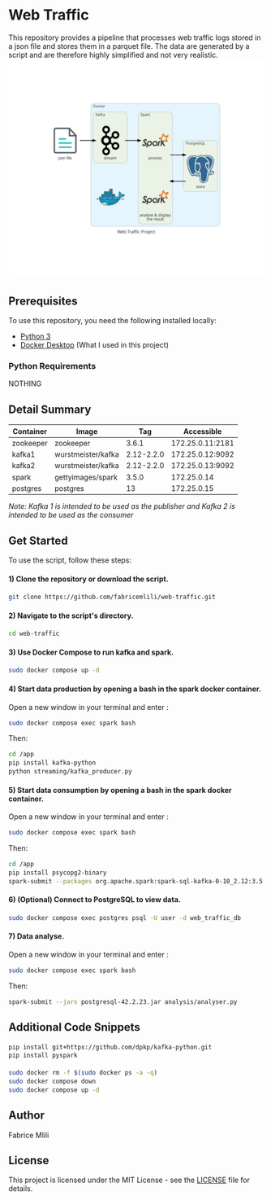 # Web Traffic
This repository provides a pipeline that processes web traffic logs stored in a json file and stores them in a parquet file. The data are generated by a script and are therefore highly simplified and not very realistic.
![alt text](web_traffic_project.png)

## Prerequisites
To use this repository, you need the following installed locally:
- [Python 3](https://www.python.org/downloads/)
- [Docker Desktop](https://docs.docker.com/desktop/) (What I used in this project)

### Python Requirements
NOTHING

## Detail Summary

| Container | Image | Tag | Accessible |
|-|-|-|-|
| zookeeper | zookeeper | 3.6.1 | 172.25.0.11:2181 |
| kafka1 | wurstmeister/kafka | 2.12-2.2.0 | 172.25.0.12:9092 |
| kafka2 | wurstmeister/kafka | 2.12-2.2.0 | 172.25.0.13:9092 |
| spark | gettyimages/spark | 3.5.0 | 172.25.0.14 |
| postgres | postgres | 13 | 172.25.0.15 |

_Note: Kafka 1 is intended to be used as the publisher and Kafka 2 is intended to be used as the consumer_

## Get Started
To use the script, follow these steps:

#### 1) Clone the repository or download the script.
```bash
git clone https://github.com/fabricemlili/web-traffic.git
```

#### 2) Navigate to the script's directory.
```bash
cd web-traffic
```

#### 3) Use Docker Compose to run kafka and spark.
```bash
sudo docker compose up -d
```

#### 4) Start data production by opening a bash in the spark docker container.
Open a new window in your terminal and enter :
```bash
sudo docker compose exec spark bash
```
Then:
```bash
cd /app
pip install kafka-python
python streaming/kafka_producer.py
```

#### 5) Start data consumption by opening a bash in the spark docker container.
Open a new window in your terminal and enter :
```bash
sudo docker compose exec spark bash
```
Then:
```bash
cd /app
pip install psycopg2-binary
spark-submit --packages org.apache.spark:spark-sql-kafka-0-10_2.12:3.5.0 --jars kafka-clients-3.8.0.jar --driver-class-path kafka-clients-3.8.0.jar processing/spark_consumer.py
```

#### 6) (Optional) Connect to PostgreSQL to view data.
```bash
sudo docker compose exec postgres psql -U user -d web_traffic_db
```
#### 7) Data analyse.
Open a new window in your terminal and enter :
```bash
sudo docker compose exec spark bash
```
Then:
```bash
spark-submit --jars postgresql-42.2.23.jar analysis/analyser.py
```

## Additional Code Snippets
```bash
pip install git+https://github.com/dpkp/kafka-python.git
pip install pyspark

sudo docker rm -f $(sudo docker ps -a -q)
sudo docker compose down
sudo docker compose up -d
```

## Author
Fabrice Mlili

## License
This project is licensed under the MIT License - see the [LICENSE](LICENSE) file for details.
